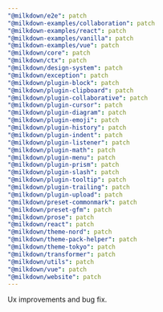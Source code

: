 ```yaml
---
"@milkdown/e2e": patch
"@milkdown-examples/collaboration": patch
"@milkdown-examples/react": patch
"@milkdown-examples/vanilla": patch
"@milkdown-examples/vue": patch
"@milkdown/core": patch
"@milkdown/ctx": patch
"@milkdown/design-system": patch
"@milkdown/exception": patch
"@milkdown/plugin-block": patch
"@milkdown/plugin-clipboard": patch
"@milkdown/plugin-collaborative": patch
"@milkdown/plugin-cursor": patch
"@milkdown/plugin-diagram": patch
"@milkdown/plugin-emoji": patch
"@milkdown/plugin-history": patch
"@milkdown/plugin-indent": patch
"@milkdown/plugin-listener": patch
"@milkdown/plugin-math": patch
"@milkdown/plugin-menu": patch
"@milkdown/plugin-prism": patch
"@milkdown/plugin-slash": patch
"@milkdown/plugin-tooltip": patch
"@milkdown/plugin-trailing": patch
"@milkdown/plugin-upload": patch
"@milkdown/preset-commonmark": patch
"@milkdown/preset-gfm": patch
"@milkdown/prose": patch
"@milkdown/react": patch
"@milkdown/theme-nord": patch
"@milkdown/theme-pack-helper": patch
"@milkdown/theme-tokyo": patch
"@milkdown/transformer": patch
"@milkdown/utils": patch
"@milkdown/vue": patch
"@milkdown/website": patch
---
```


Ux improvements and bug fix.

